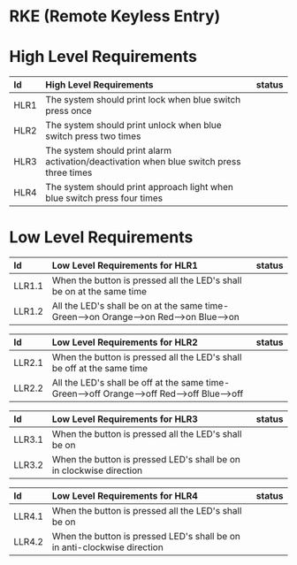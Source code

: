 # RKE (Remote Keyless Entry)
# High Level Requirements
| Id          |  High Level Requirements  |    status  |
| :--        | :--          |   :--     |
| HLR1        | The system should print lock when blue switch press once     |  |
| HLR2        | The system should print unlock when blue switch press two times |  |
| HLR3        | The system should print alarm activation/deactivation when blue switch press three times |  |
| HLR4        | The system should print approach light when blue switch press four times |  |

# Low Level Requirements
| Id          | Low Level Requirements for HLR1   |    status  |
| :--        | :--          |   :--     |
| LLR1.1      | When the button is pressed all the LED's shall be on at the same time    |  |
| LLR1.2      | All the LED's shall be on at the same time-Green-->on Orange-->on Red-->on Blue-->on|  |



| Id          | Low Level Requirements for HLR2   |    status  |
| :--        | :--          |   :--     |
| LLR2.1        | When the button is pressed all the LED's shall be off at the same time     |  |
| LLR2.2      | All the LED's shall be off at the same time-Green-->off Orange-->off Red-->off Blue-->off|  |


| Id          | Low Level Requirements for HLR3   |    status  |
| :--        | :--          |   :--     |
| LLR3.1        | When the button is pressed all the LED's shall be on    |  |
| LLR3.2        | When the button is pressed LED's shall be on in clockwise direction |  |

| Id          | Low Level Requirements for HLR4   |    status  |
| :--        | :--          |   :--     |
| LLR4.1        | When the button is pressed all the LED's shall be on    |  |
| LLR4.2        | When the button is pressed LED's shall be on in anti-clockwise direction |  |




